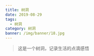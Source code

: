 ```yaml
---
title: 树洞
date: 2019-08-29
tags:
  - 树洞
category: 树洞
banner: /img/banner/18.jpg
---
```


> 这是一个树洞，记录生活的点滴感悟 
 <!-- more -->

